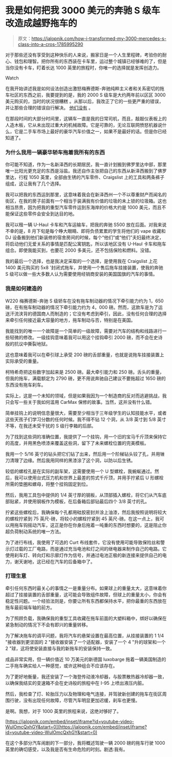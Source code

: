 # 我是如何把我 3000 美元的奔驰 S 级车改造成越野拖车的

> 原文：<https://jalopnik.com/how-i-transformed-my-3000-mercedes-s-class-into-a-cros-1785995290>

对于那些还没有享受到这种快乐的人来说，搬家日是一个人生里程碑，考验你的耐心、钱包和理智。把你所有的东西装在卡车里，运过整个城镇已经够难的了，但是当你没有卡车，盯着长达 1000 英里的旅程时，你唯一的选择就是发挥创造力。

Watch

在我开始讲述我是如何设法创造出激怒梅赛德斯-奔驰纯粹主义者和关系密切的拖车社区的东西之前，我要提到的是，我的 2000 S 级车是大约两年前以区区 3000 美元购买的，当时的状况很糟糕 。从那以后，我改正了它的一些更严重的错误，并让那些合理的错误自行解决。 [他们没有](http://thegarage.jalopnik.com/heres-everything-wrong-with-my-3000-daily-driven-merce-1784389327) 。

在那段时间的大部分时间里，这辆车一直是我的日常司机，而且，敲敲仪表板上的人造木板，它从未出现过重大的机械故障。它是可靠的，无论互联网愤怒机器说什么，它是二手车市场上最好的豪华汽车价值之一，如果不是最好的话。但是你已经知道了。

### 为什么我用一辆豪华轿车拖着我所有的东西

你可能不知道，作为一名新泽西的长期居民，我一直计划搬到佛罗里达中部，那里唯一比阳光更充足的东西是浴盐。我还自作主张把自己的东西从新泽西搬到了佛罗里达，行程 1050 英里，全部由生锈的汽车零件、Craigslist 上的工具和两条裤子组成，这让我有了几个选择。

我可以把我的东西运到那里，这意味着我会在新泽西州一个不以尊重财产而闻名的街区，在我的房子前面有一个相当于装满我有价值的垃圾的未上锁的垃圾箱。这也相当昂贵，因为把我的重型汽车零件运到东海岸的价格大约是 1000 美元，而且不能保证这些零件会安全到达目的地。

我可以租一辆 U-Haul 卡车和汽车运输车，把我的奔驰 S500 放在后面。对我来说不幸的是，8 月下旬是每个睁大眼睛、即将负债累累的学生将他们的 vape 收藏和 DJ 设备搬到他们新装修的宿舍房间的时候，每个“他们”或“他们”夫妇最终决定，将启动他们无爱关系的事情是匹配公寓钥匙，所以该地区没有 U-Haul 卡车和拖车组合。即使我能买到，也要花 2000 多美元，还不包括保险和燃料。没错。

我的最后一个选择，也是我决定采取的一个选择，是使用我在 Craigslist 上花 1400 美元购买的 5x8 '封闭式拖车，并使用一个售后拖车挂接装置，使我的奔驰 S 级可以做一些大多数人认为需要使用经销商安装的美国国旗的汽车的事情。

### 我是如何建造的

W220 梅赛德斯-奔驰 S 级轿车在没有拖车制动器的情况下牵引能力约为 1，650 磅，在有拖车制动器的情况下牵引能力约为 4，000 磅。然而，这款车是为了运送汗流浃背的德国商人而制造的；它没有考虑到牵引，因此，没有任何合理的选择来牵引任何接近最大容量的地方，拖车制动与否，特别是在美国。

我能找到的唯一一个故障是一个简单的一级故障，需要对汽车的结构和线路进行一些轻微的修改。一级挂钩意味着我可以用这个挂钩牵引 2000 磅，而不会在史诗般的抗议中撕裂地狱。

这也意味着我可以在牵引球上承受 200 磅的舌部重量，也就是说拖车挂接装置上实际承受的重量。

柯特希奇把这些数字加起来是 2500 磅。最大牵引能力和 250 磅。舌头的重量，但我的拖车，满载额定为 2790 磅，更不用说奔驰自己建议不要拖超过 1650 磅的东西没有拖车刹车。

实际上，这是一个未知的领域，但是如果我因为一个制造商的反对而逃避挑战，我只会写一些关于我如何滥用 CarMax 保修的故事。当然，这并没有什么错。

简单挂钩上的说明信息量很大，需要至少相当于三年级学生的认知技能水平，或者这些天孩子们学习分数的任何时候。我不得不钻 12 个洞，从 3/8 英寸到 5/8 英寸不等，在我还未受干扰的 S 级行李箱的后部。

为了找到这些洞的准确位置，我提供了一个挂钩，用一个旧的宝马千斤顶来保持它的高度，并用黑色喷漆来覆盖这些洞，留下了未来螺栓位置的完美模板。

我用一个 5/16 英寸的钻头把它们钻了出来，然后用一个阶梯钻头铰了孔，并用锉刀清理了边缘。然后我用同样的黑漆涂了这个洞，以防以后生锈。

较低的螺栓孔是在实际的副车架，这需要使用一个 U 型螺栓，我蜿蜒通过。然后，我可以使用台式压力机和世界上最差的剪式千斤顶，并用手拧紧后 U 形螺栓所需的垫圈和螺母，将整个挂钩固定到位。

然后，我用工具包中提供的 1/4 英寸厚的钢板，从顶部插入螺栓，将它们从汽车底部贴紧，并使用钢板作为模板，在后备箱后部钻最后四个 3/8 英寸的孔。

拧紧这些螺栓后，我确保每个孔都用硅胶密封并涂上油漆，然后我按照说明将较大的螺栓拧紧到 75 英尺-磅，将较小的螺栓拧紧到 45 英尺-磅。在这一点上，我可以用拖车钩摇动汽车，这正是你在你身后拖着一吨重的东西时想要的，这是阻止你超负荷制动系统的唯一方法。

为了进行布线，我使用了可选的 Curt 布线套件，它没有使用可能导致保险丝和警示灯过载的工厂电路，而是通过充当电池和灯之间的继电器来制作自己的电路。它使用刹车灯、转向灯和示廓灯作为信号，并通过电池正极的新连接来提供自己的电力，谢天谢地，这已经在汽车的后备箱中了。

### 打理生意

牵引任何东西时最关心的事情之一是重量分布。如果球上的重量太大，这意味着你超过了挂接装置的舌部重量，这可能会导致组件故障，但球上的重量太小，你会有稳定性问题。一个经验法则是，你要让所有东西都保持水平，把你最重的东西放在拖车最前端车轴的前方。

为了照顾负载，我确保我的重型工具收藏在拖车前面的大塑料箱中，绑好以确保在紧急制动的情况下不会有即兴的重量转移。

为了解决拖车的调平问题，我将汽车的悬架设置在最高位置，从挂接装置的 1 1/4 "接收器到更坚固的 2 "接收器安装了一个适配器，安装了一个 4 "升的球架和一个 2 "球，这将使安装直接与我的新拖车的安装保持一致。

成品非常实用，但一辆价值近 10 万美元的新德国 luxobarge 拖着一辆美国制造的二手拖车确实给人一种感觉，或许这种组合不应该存在。

为了更好地衡量，我还安装了一个海登传动液冷却器，与股票散热器冷却器一致，以确保我结实的变速箱不会在史诗般的旅程中在 I-95 上喷出液压内脏。

然后，我检查了灯、轮胎压力以及物理和电气连接，并驾驶新创建的拖车在街区周围行驶，没有出现任何故障，尽管汽车明显更加迟缓，刹车也更慢。

是啊。我想，对于 1000 英里的旅程来说，这绝对够好了。

 [https://jalopnik.com/embed/inset/iframe?id=youtube-video-WulOmcQxhGY&start=0](https://jalopnik.com/embed/inset/iframe?id=youtube-video-WulOmcQxhGY&start=0) 

在这个多部分汽车闹剧的下一部分，我将概述驾驶一辆 2000 磅的拖车行驶 1000 英里的确切感受，以及我是否有生命危险的时刻。剧透:我有。
